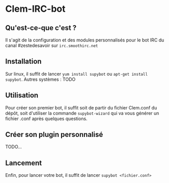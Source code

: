 # Clem-IRC-bot

## Qu'est-ce-que c'est ?
Il s'agit de la configuration et des modules personnalisés pour le bot IRC du canal #zestedesavoir sur `irc.smoothirc.net`

## Installation
Sur linux, il suffit de lancer `yum install supybot` ou `apt-get install supybot`.
Autres systèmes : TODO

## Utilisation
Pour créer son premier bot, il suffit soit de partir du fichier Clem.conf du dépôt, soit d'utiliser la commande `supybot-wizard` qui va vous générer un fichier .conf après quelques questions.

## Créer son plugin personnalisé
TODO...

## Lancement

Enfin, pour lancer votre bot, il suffit de lancer `supybot <fichier.conf>`
